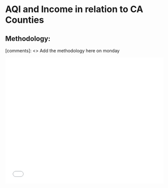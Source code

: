 # AQI and Income in relation to CA Counties
## Methodology: 
[comments]: <> Add the methodology here on monday
<iframe src="/plotly/income_aqi_fixed.html" width="100%" height="400px" style="border:none;"> </iframe>
